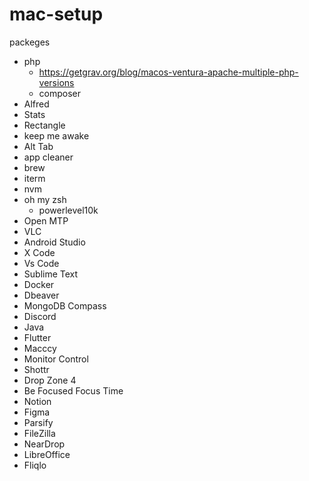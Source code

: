 # mac-setup

packeges
  - php
    - https://getgrav.org/blog/macos-ventura-apache-multiple-php-versions
    - composer
  - Alfred
  - Stats
  - Rectangle
  - keep me awake
  - Alt Tab
  - app cleaner
  - brew 
  - iterm
  - nvm
  - oh my zsh
    - powerlevel10k
  - Open MTP
  - VLC
  - Android Studio
  - X Code
  - Vs Code
  - Sublime Text
  - Docker
  - Dbeaver
  - MongoDB Compass
  - Discord
  - Java
  - Flutter
  - Macccy
  - Monitor Control
  - Shottr
  - Drop Zone 4
  - Be Focused Focus Time
  - Notion
  - Figma
  - Parsify
  - FileZilla
  - NearDrop
  - LibreOffice
  - Fliqlo
  
